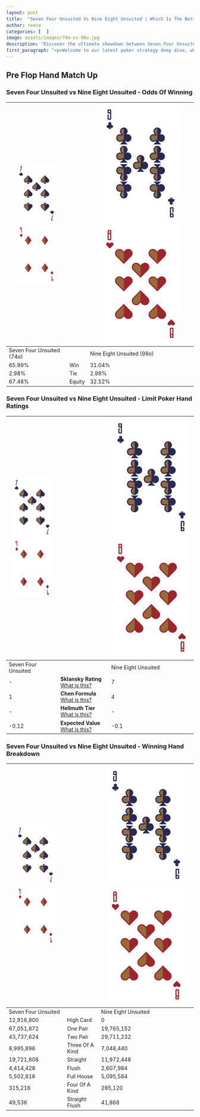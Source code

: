 ```yaml
---
layout: post
title:  "Seven Four Unsuited Vs Nine Eight Unsuited | Which Is The Better Hand In Poker? A Complete Guide"
author: reece
categories: [  ]
image: assets/images/74o-vs-98o.jpg
description: "Discover the ultimate showdown between Seven Four Unsuited and Nine Eight Unsuited in poker! Uncover the odds, strategies, and scenarios where one hand triumphs over the other. Get ready to up your poker game with this thrilling analysis."
first_paragraph: "<p>Welcome to our latest poker strategy deep dive, where we're pitting two distinct hands against each other in a high-stakes showdown: Seven Four Unsuited vs Nine Eight Unsuited.</p><p>In the dynamic world of poker, every decision counts, and knowing which hand holds the upper hand is key to your success at the table.</p><p>In this article, we'll dissect these two hands, explore the scenarios where one dominates the other, and equip you with the knowledge to make strategic choices that can tip the odds in your favor.</p><p>Get ready to unravel the intriguing dynamics of these poker hands and elevate your game to new heights.</p>"
---
```




[comment]: # (sp0)

## Pre Flop Hand Match Up

<div class="table hand-ratings" markdown="1"> 



### Seven Four Unsuited vs Nine Eight Unsuited - Odds Of Winning


    
| ![image info](assets/images/hand1/7.png) ![image info](assets/images/hand1/4o.png) |  | ![image info](assets/images/hand2/9.png) ![image info](assets/images/hand2/8o.png) |
| -------- | -------- | -------- |
| Seven Four Unsuited (74o) |  | Nine Eight Unsuited (98o) |
| 65.99% | Win | 31.04% |
| 2.98% | Tie | 2.98% |
| 67.48% | Equity | 32.52% |




[comment]: # (sp1)



### Seven Four Unsuited vs Nine Eight Unsuited - Limit Poker Hand Ratings


    
| ![image info](assets/images/hand1/7.png) ![image info](assets/images/hand1/4o.png) |  | ![image info](assets/images/hand2/9.png) ![image info](assets/images/hand2/8o.png) |
| -------- | -------- | -------- |
| Seven Four Unsuited |  | Nine Eight Unsuited |
| - | **Sklansky Rating** [What is this?](/sklansky-rating-explained) | 7 |
| 1 | **Chen Formula** [What is this?](/chen-formula-explained) | 4 |
| - | **Hellmuth Tier** [What is this?](/Hellmuth-tier-explained) | - |
| -0.12 | **Expected Value** [What is this?](/expected-value-explained) | -0.1 |




[comment]: # (sp2)



### Seven Four Unsuited vs Nine Eight Unsuited - Winning Hand Breakdown


    
| ![image info](assets/images/hand1/7.png) ![image info](assets/images/hand1/4o.png) |  | ![image info](assets/images/hand2/9.png) ![image info](assets/images/hand2/8o.png) |
| -------- | -------- | -------- |
| Seven Four Unsuited |  | Nine Eight Unsuited |
| 12,916,800 | High Card | 0 |
| 67,051,872 | One Pair | 19,765,152 |
| 43,737,624 | Two Pair | 29,711,232 |
| 8,995,896 | Three Of A Kind | 7,048,440 |
| 19,721,808 | Straight | 11,972,448 |
| 4,414,428 | Flush | 2,607,984 |
| 5,502,816 | Full House | 5,095,584 |
| 315,216 | Four Of A Kind | 285,120 |
| 49,536 | Straight Flush | 41,868 |




[comment]: # (sp3)



</div>

[comment]: # (sp4)



[comment]: # (sp5)

